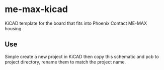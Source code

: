 # me-max-kicad
KiCAD template for the board that fits into Phoenix Contact ME-MAX housing

## Use

Simple create a new project in KiCAD then copy this schematic and pcb to project directory, rename them to match the project name.
